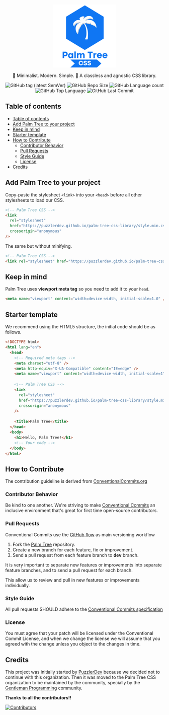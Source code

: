 <p align="center">
	<img src="./assets/imagotype.svg" alt="Palm Tree CSS's imagotype" title="Palm Tree CSS's imagotype" width="200"/>
</p>

<p align="center">
	🌴 Minimalist. Modern. Simple. 🌴 A classless and agnostic CSS library. 
</p>

<p align="center">
  <img src="https://img.shields.io/github/v/tag/PuzzlerDev/palm-tree-css?color=blue&label=version&style=plastic" alt="GitHub tag (latest SemVer)">
	<img src="https://img.shields.io/github/repo-size/PuzzlerDev/palm-tree-css?style=plastic" alt="GitHub Repo Size" title="GitHub Repo Size"> 
	<img src="https://img.shields.io/github/languages/count/PuzzlerDev/palm-tree-css?style=plastic" alt="GitHub Language count" title="GitHub Language count"> 
	<img src="https://img.shields.io/github/languages/top/PuzzlerDev/palm-tree-css?style=plastic" alt="GitHub Top Language" title="GitHub Top Language"> 
	<img src="https://img.shields.io/github/last-commit/PuzzlerDev/palm-tree-css?color=red&amp;style=plastic" alt="GitHub Last Commit" title="GitHub Last Commit">
</p>

## Table of contents

- [Table of contents](#table-of-contents)
- [Add Palm Tree to your project](#add-palm-tree-to-your-project)
- [Keep in mind](#keep-in-mind)
- [Starter template](#starter-template)
- [How to Contribute](#how-to-contribute)
  - [Contributor Behavior](#contributor-behavior)
  - [Pull Requests](#pull-requests)
  - [Style Guide](#style-guide)
  - [License](#license)
- [Credits](#credits)

## Add Palm Tree to your project

Copy-paste the stylesheet `<link>` into your `<head>` before all other stylesheets to load our CSS.

```html
<!-- Palm Tree CSS -->
<link
  rel="stylesheet"
  href="https://puzzlerdev.github.io/palm-tree-css-library/style.min.css"
  crossorigin="anonymous"
/>
```

The same but without minifying.

```html
<!-- Palm Tree CSS -->
<link rel="stylesheet" href="https://puzzlerdev.github.io/palm-tree-css-library/style.css" crossorigin="anonymous" />
```

## Keep in mind

Palm Tree uses **viewport meta tag** so you need to add it to your `head`.

```html
<meta name="viewport" content="width=device-width, initial-scale=1.0" />
```

## Starter template

We recommend using the HTML5 structure, the initial code should be as follows.

```html
<!DOCTYPE html>
<html lang="en">
  <head>
    <!-- Required meta tags -->
    <meta charset="utf-8" />
    <meta http-equiv="X-UA-Compatible" content="IE=edge" />
    <meta name="viewport" content="width=device-width, initial-scale=1" />

    <!-- Palm Tree CSS -->
    <link
      rel="stylesheet"
      href="https://puzzlerdev.github.io/palm-tree-css-library/style.min.css"
      crossorigin="anonymous"
    />

    <title>Palm Tree</title>
  </head>
  <body>
    <h1>Hello, Palm Tree!</h1>
    <!-- Your code -->
  </body>
</html>
```

## How to Contribute

The contribution guideline is derived from [ConventionalCommits.org](https://www.conventionalcommits.org/)

### Contributor Behavior

Be kind to one another. We're striving to make [Conventional Commits](https://www.conventionalcommits.org/) an inclusive environment that's great for first time open-source contributors.

### Pull Requests

Conventional Commits use the [GitHub flow](https://guides.github.com/introduction/flow/) as main versioning workflow

1. Fork the [Palm Tree](https://github.com/PuzzlerDev/palm-tree-css-library) repository.
2. Create a new branch for each feature, fix or improvement.
3. Send a pull request from each feature branch to **dev** branch.

It is very important to separate new features or improvements into separate feature branches, and to send a pull request for each branch.

This allow us to review and pull in new features or improvements individually.

### Style Guide

All pull requests SHOULD adhere to the [Conventional Commits specification](https://conventionalcommits.org/)

### License

You must agree that your patch will be licensed under the Conventional Commit License, and when we change the license we will assume that you agreed with the change unless you object to the changes in time.

## Credits

This project was initially started by [PuzzlerDev](https://github.com/puzzlerDev/) because we decided not to continue with this organization. Then it was moved to the Palm Tree CSS organization to be maintained by the community, specially by the [Gentleman Programming](https://github.com/Gentleman-Programming/) community.

**Thanks to all the contributors!!**

[![Contributors](https://contrib.rocks/image?repo=Palm-Tree-CSS/palm-tree-css)](https://github.com/Palm-Tree-CSS/palm-tree-css/graphs/contributors)
